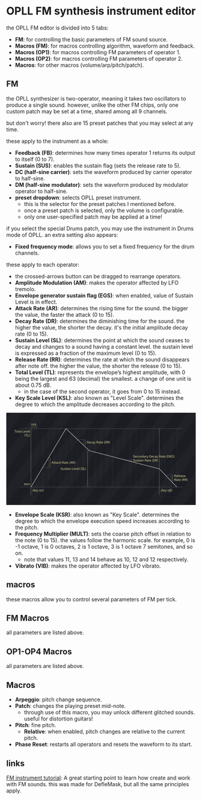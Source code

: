 # OPLL FM synthesis instrument editor

the OPLL FM editor is divided into 5 tabs:

- **FM**: for controlling the basic parameters of FM sound source.
- **Macros (FM)**: for macros controlling algorithm, waveform and feedback.
- **Macros (OP1)**: for macros controlling FM parameters of operator 1.
- **Macros (OP2)**: for macros controlling FM parameters of operator 2.
- **Macros**: for other macros (volume/arp/pitch/patch).

## FM

the OPLL synthesizer is two-operator, meaning it takes two oscillators to produce a single sound.
however, unlike the other FM chips, only one custom patch may be set at a time, shared among all 9 channels.

but don't worry! there also are 15 preset patches that you may select at any time.

these apply to the instrument as a whole:
- **Feedback (FB)**: determines how many times operator 1 returns its output to itself (0 to 7).
- **Sustain (SUS)**: enables the sustain flag (sets the release rate to 5).
- **DC (half-sine carrier)**: sets the waveform produced by carrier operator to half-sine.
- **DM (half-sine modulator)**: sets the waveform produced by modulator operator to half-sine.
- **preset dropdown**: selects OPLL preset instrument.
  - this is the selector for the preset patches I mentioned before.
  - once a preset patch is selected, only the volume is configurable.
  - only one user-specified patch may be applied at a time!

if you select the special Drums patch, you may use the instrument in Drums mode of OPLL. an extra setting also appears:
- **Fixed frequency mode**: allows you to set a fixed frequency for the drum channels.

these apply to each operator:
- the crossed-arrows button can be dragged to rearrange operators.
- **Amplitude Modulation (AM)**: makes the operator affected by LFO tremolo.
- **Envelope generator sustain flag (EGS)**: when enabled, value of Sustain Level is in effect.
- **Attack Rate (AR)**: determines the rising time for the sound. the bigger the value, the faster the attack (0 to 15).
- **Decay Rate (DR)**: determines the diminishing time for the sound. the higher the value, the shorter the decay. it's the initial amplitude decay rate (0 to 15).
- **Sustain Level (SL)**: determines the point at which the sound ceases to decay and changes to a sound having a constant level. the sustain level is expressed as a fraction of the maximum level (0 to 15).
- **Release Rate (RR)**: determines the rate at which the sound disappears after note off. the higher the value, the shorter the release (0 to 15).
- **Total Level (TL)**: represents the envelope’s highest amplitude, with 0 being the largest and 63 (decimal) the smallest. a change of one unit is about 0.75 dB.
  - in the case of the second operator, it goes from 0 to 15 instead.
- **Key Scale Level (KSL)**: also known as "Level Scale". determines the degree to which the amplitude decreases according to the pitch.

![FM ADSR chart](FM-ADSRchart.png)

- **Envelope Scale (KSR)**: also known as "Key Scale". determines the degree to which the envelope execution speed increases according to the pitch.
- **Frequency Multiplier (MULT)**: sets the coarse pitch offset in relation to the note (0 to 15). the values follow the harmonic scale. for example, 0 is -1 octave, 1 is 0 octaves, 2 is 1 octave, 3 is 1 octave 7 semitones, and so on.
  - note that values 11, 13 and 14 behave as 10, 12 and 12 respectively.
- **Vibrato (VIB)**: makes the operator affected by LFO vibrato.

## macros

these macros allow you to control several parameters of FM per tick.

## FM Macros

all parameters are listed above.

## OP1-OP4 Macros

all parameters are listed above.

## Macros

- **Arpeggio**: pitch change sequence.
- **Patch**: changes the playing preset mid-note.
  - through use of this macro, you may unlock different glitched sounds. useful for distortion guitars!
- **Pitch**: fine pitch.
  - **Relative**: when enabled, pitch changes are relative to the current pitch.
- **Phase Reset**: restarts all operators and resets the waveform to its start.


## links

[FM instrument tutorial](https://www.youtube.com/watch?v=wS8edjurjDw): A great starting point to learn how create and work with FM sounds. this was made for DefleMask, but all the same principles apply.
